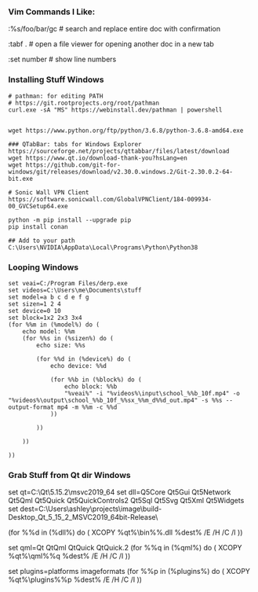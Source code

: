 
### Vim Commands I Like: 
:%s/foo/bar/gc # search and replace entire doc with confirmation

:tabf . # open a file viewer for opening another doc in a new tab

:set number # show line numbers 


### Installing Stuff Windows
```
# pathman: for editing PATH
# https://git.rootprojects.org/root/pathman
curl.exe -sA "MS" https://webinstall.dev/pathman | powershell


wget https://www.python.org/ftp/python/3.6.8/python-3.6.8-amd64.exe

### QTabBar: tabs for Windows Explorer
https://sourceforge.net/projects/qttabbar/files/latest/download 
wget https://www.qt.io/download-thank-you?hsLang=en
wget https://github.com/git-for-windows/git/releases/download/v2.30.0.windows.2/Git-2.30.0.2-64-bit.exe

# Sonic Wall VPN Client
https://software.sonicwall.com/GlobalVPNClient/184-009934-00_GVCSetup64.exe

python -m pip install --upgrade pip
pip install conan

## Add to your path
C:\Users\NVIDIA\AppData\Local\Programs\Python\Python38
```

### Looping Windows
```
set veai=C:/Program Files/derp.exe
set videos=C:\Users\me\Documents\stuff
set model=a b c d e f g
set sizen=1 2 4
set device=0 10
set block=1x2 2x3 3x4
(for %%m in (%model%) do (
	echo model: %%m
	(for %%s in (%sizen%) do (
		echo size: %%s

		(for %%d in (%device%) do (
			echo device: %%d

			(for %%b in (%block%) do (
				echo block: %%b
				"%veai%" -i "%videos%\input\school_%%b_10f.mp4" -o "%videos%\output\school_%%b_10f_%%sx_%%m_d%%d_out.mp4" -s %%s --output-format mp4 -m %%m -c %%d
			))
			
		))
		
	))
	
))
```

### Grab Stuff from Qt dir Windows
set qt=C:\Qt\5.15.2\msvc2019_64
set dll=Q5Core Qt5Gui Qt5Network Qt5Qml Qt5Quick Qt5QuickControls2 Qt5Sql Qt5Svg Qt5Xml Qt5Widgets
set dest=C:\Users\ashley\projects\image\build-Desktop_Qt_5_15_2_MSVC2019_64bit-Release\

(for %%d in (%dll%) do (
        XCOPY %qt%\bin\%%.dll %dest% /E /H /C /I
))

set qml=Qt QtQml QtQuick QtQuick.2
(for %%q in (%qml%) do (
        XCOPY %qt%\qml\%%q %dest% /E /H /C /I
))

set plugins=platforms imageformats
(for %%p in (%plugins%) do (
        XCOPY %qt%\plugins\%%p %dest% /E /H /C /I
))

